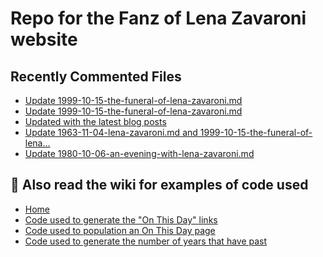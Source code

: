 # Repo for the Fanz of Lena Zavaroni website

## Recently Commented Files
<!-- BLOG-POST-LIST:START -->
- [Update 1999-10-15-the-funeral-of-lena-zavaroni.md](https://github.com/FanzOfLenaZavaroni/fanzoflenazavaroni.github.io/commit/09fcfa02c38dc34b3af2bd3f33aeab742d7aed24)
- [Update 1999-10-15-the-funeral-of-lena-zavaroni.md](https://github.com/FanzOfLenaZavaroni/fanzoflenazavaroni.github.io/commit/0400d543fb1cceed1b1eae9c7300bbc83b71c26d)
- [Updated with the latest blog posts](https://github.com/FanzOfLenaZavaroni/fanzoflenazavaroni.github.io/commit/cb93fa6ac1649b984d849148a8f4e076df1adfe8)
- [Update 1963-11-04-lena-zavaroni.md and 1999-10-15-the-funeral-of-lena…](https://github.com/FanzOfLenaZavaroni/fanzoflenazavaroni.github.io/commit/83b0a7d34072c156a43e6767357c9ce8c3c9628e)
- [Update 1980-10-06-an-evening-with-lena-zavaroni.md](https://github.com/FanzOfLenaZavaroni/fanzoflenazavaroni.github.io/commit/1b584b02e0266525fefa88e02dd955b9ed09acc8)
<!-- BLOG-POST-LIST:END -->

## :notebook: Also read the wiki for examples of code used
* [Home](https://github.com/FanzOfLenaZavaroni/fanzoflenazavaroni.github.io/wiki)
* [Code used to generate the "On This Day" links](https://github.com/FanzOfLenaZavaroni/fanzoflenazavaroni.github.io/wiki/On-This-Day-Code)
* [Code used to population an On This Day page](https://github.com/FanzOfLenaZavaroni/fanzoflenazavaroni.github.io/wiki/Code-used-to-population-an-On-This-Day-page)
* [Code used to generate the number of years that have past](https://github.com/FanzOfLenaZavaroni/fanzoflenazavaroni.github.io/wiki/Number-of-years-gone-by-code)
